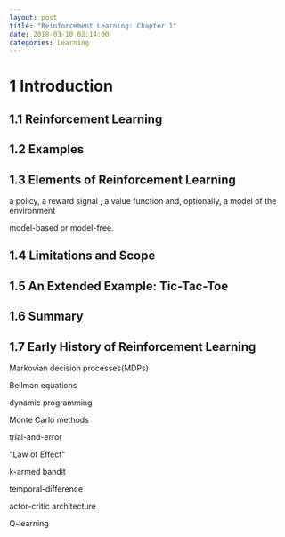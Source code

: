 ```yaml
---
layout: post
title: "Reinforcement Learning: Chapter 1"
date: 2018-03-10 02:14:00
categories: Learning
---
```


# 1 Introduction

## 1.1 Reinforcement Learning

## 1.2 Examples

## 1.3 Elements of Reinforcement Learning

a policy, a reward signal , a value function and, optionally, a model of the environment

model-based or model-free.

## 1.4 Limitations and Scope

## 1.5 An Extended Example: Tic-Tac-Toe

## 1.6 Summary

## 1.7 Early History of Reinforcement Learning

Markovian decision processes(MDPs)

Bellman equations

dynamic programming

Monte Carlo methods

trial-and-error

"Law of Effect"

k-armed bandit

temporal-difference

actor-critic architecture

Q-learning




